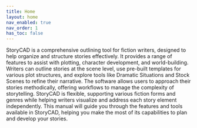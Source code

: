 ```yaml
---
title: Home
layout: home
nav_enabled: true
nav_order: 1
has_toc: false
---
```

StoryCAD is a comprehensive outlining tool for fiction writers, designed to help organize and structure stories effectively. It provides a range of features to assist with plotting, character development, and world-building. Writers can outline stories at the scene level, use pre-built templates for various plot structures, and explore tools like Dramatic Situations and Stock Scenes to refine their narrative.
The software allows users to approach their stories methodically, offering workflows to manage the complexity of storytelling. StoryCAD is flexible, supporting various fiction forms and genres while helping writers visualize and address each story element independently.
This manual will guide you through the features and tools available in StoryCAD, helping you make the most of its capabilities to plan and develop your stories.
